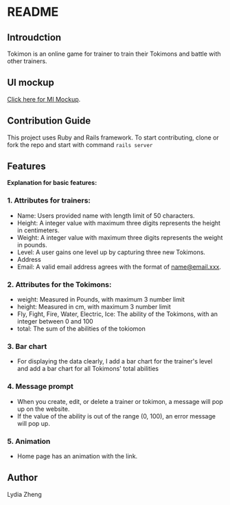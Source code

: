 # README

## Introudction
Tokimon is an online game for trainer to train their Tokimons and battle with other trainers.

## UI mockup
[Click here for MI Mockup](https://github.com/lydiazheng/276_assign2/blob/master/cmpt276-A2%20UI%20Mockup.pdf).

## Contribution Guide
This project uses Ruby and Rails framework. To start contributing, clone or fork the repo and start with command `rails server`

## Features

**Explanation for basic features:**

### 1. Attributes for trainers:
+ Name: Users provided name with length limit of 50 characters.
+ Height: A integer value with maximum three digits represents the height in centimeters. 
+ Weight: A integer value with maximum three digits represents the weight in pounds.
+ Level: A user gains one level up by capturing three new Tokimons.
+ Address
+ Email: A valid email address agrees with the format of name@email.xxx.

### 2. Attributes for the Tokimons:
+ weight: Measured in Pounds, with maximum 3 number limit
+ height: Measured in cm, with maximum 3 number limit
+ Fly, Fight, Fire, Water, Electric, Ice: The ability of the Tokimons, with an integer between 0 and 100
+ total: The sum of the abilities of the tokiomon

### 3. Bar chart
+ For displaying the data clearly, I add a bar chart for the trainer's level and add a bar chart for all Tokimons' total abilities

### 4. Message prompt
+ When you create, edit, or delete a trainer or tokimon, a message will pop up on the website.
+ If the value of the ability is out of the range (0, 100), an error message will pop up.

### 5. Animation
+ Home page has an animation with the link.

## Author
Lydia Zheng

